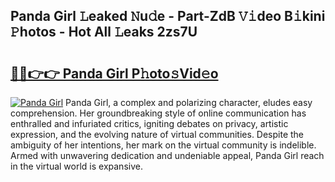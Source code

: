 ## Panda Girl 𝙻eaked 𝙽u𝚍e - Part-ZdB 𝚅𝚒deo B𝚒kini 𝙿hotos - Hot All 𝙻eaks 2zs7U

# <h2><a href="http://ld0vhjj.urlbe.top/?page=Panda+Girl">🔗🔗👉👉 Panda Girl P𝚑oto𝚜Vid𝚎o</a></h2>

[![Panda Girl](https://i.imgur.com/eBuTRDB.gif)](http://ld0vhjj.urlbe.top/?page=Panda+Girl)
Panda Girl, a complex and polarizing character, eludes easy comprehension. Her groundbreaking style of online communication has enthralled and infuriated critics, igniting debates on privacy, artistic expression, and the evolving nature of virtual communities. Despite the ambiguity of her intentions, her mark on the virtual community is indelible. Armed with unwavering dedication and undeniable appeal, Panda Girl reach in the virtual world is expansive.
